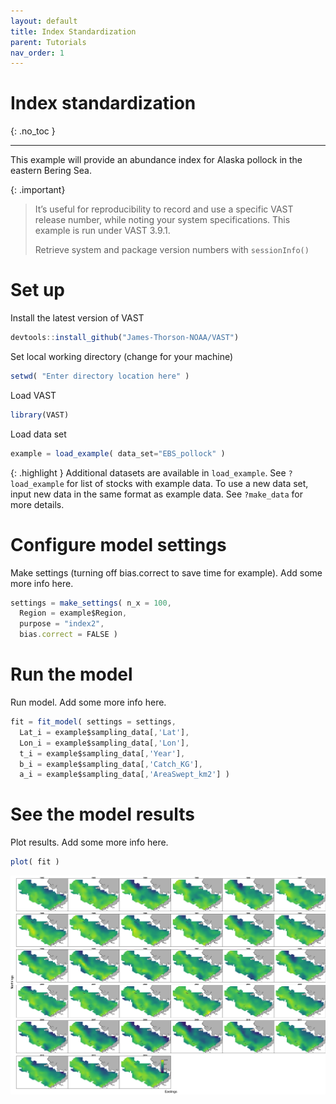 ```yaml
---
layout: default
title: Index Standardization
parent: Tutorials
nav_order: 1
---
```


# Index standardization
{: .no_toc }

---

This example will provide an abundance index for Alaska pollock in the eastern Bering Sea.

{: .important}
> It’s useful for reproducibility to record and use a specific VAST release number, while noting your system specifications. This example is run under VAST 3.9.1.
>
> Retrieve system and package version numbers with `sessionInfo()`


# Set up

Install the latest version of VAST
```js
devtools::install_github("James-Thorson-NOAA/VAST")
```

Set local working directory (change for your machine)
```js
setwd( "Enter directory location here" )
```

Load VAST
```js
library(VAST)
```

Load data set
```js
example = load_example( data_set="EBS_pollock" )
```

{: .highlight }
Additional datasets are available in `load_example`. See `?load_example` for list of stocks with example data. To use a new data set, input new data in the same format as example data. See `?make_data` for more details.

# Configure model settings

Make settings (turning off bias.correct to save time for example). Add some more info here.
```js
settings = make_settings( n_x = 100, 
  Region = example$Region, 
  purpose = "index2", 
  bias.correct = FALSE )
  ```

# Run the model

Run model. Add some more info here.
```js
fit = fit_model( settings = settings, 
  Lat_i = example$sampling_data[,'Lat'], 
  Lon_i = example$sampling_data[,'Lon'], 
  t_i = example$sampling_data[,'Year'], 
  b_i = example$sampling_data[,'Catch_KG'], 
  a_i = example$sampling_data[,'AreaSwept_km2'] )
```

# See the model results

Plot results. Add some more info here.
```js
plot( fit )
```

![Predicted density of Alaska pollock in the eastern Bering Sea for each year](/assets/images/index-standardization/ln_density-predicted.png)
